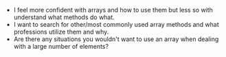 - I feel more confident with arrays and how to use them but less so with understand what methods do what.
- I want to search for other/most commonly used array methods and what professions utilize them and why.
- Are there any situations you wouldn't want to use an array when dealing with a large number of elements?
 